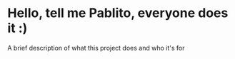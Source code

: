 # Hello, tell me Pablito, everyone does it :) 

A brief description of what this project does and who it's for


